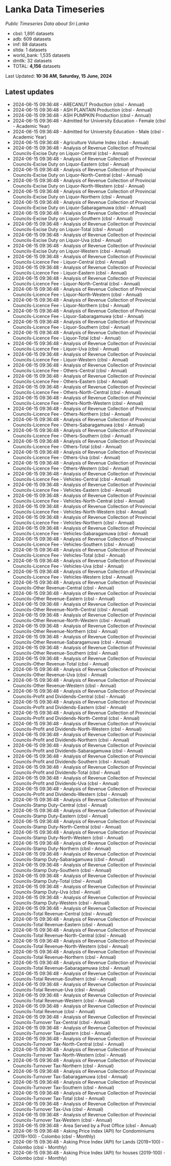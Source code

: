 # Lanka Data Timeseries
*Public Timeseries Data about Sri Lanka*

* cbsl: 1,891 datasets
* adb: 609 datasets
* imf: 88 datasets
* sltda: 1 datasets
* world_bank: 1,535 datasets
* dmtlk: 32 datasets
* TOTAL: **4,156** datasets

Last Updated: **10:36 AM, Saturday, 15 June, 2024**

## Latest updates

* 2024-06-15 09:36:48 - ARECANUT Production (cbsl - Annual)
* 2024-06-15 09:36:48 - ASH PLANTAIN Production (cbsl - Annual)
* 2024-06-15 09:36:48 - ASH PUMPKIN Production (cbsl - Annual)
* 2024-06-15 09:36:48 - Admitted for University Education - Female (cbsl - Academic Year)
* 2024-06-15 09:36:48 - Admitted for University Education - Male (cbsl - Academic Year)
* 2024-06-15 09:36:48 - Agriculture Volume Index (cbsl - Annual)
* 2024-06-15 09:36:48 - Analysis of Revenue Collection of Provincial Councils-Excise Duty on Liquor-Central (cbsl - Annual)
* 2024-06-15 09:36:48 - Analysis of Revenue Collection of Provincial Councils-Excise Duty on Liquor-Eastern (cbsl - Annual)
* 2024-06-15 09:36:48 - Analysis of Revenue Collection of Provincial Councils-Excise Duty on Liquor-North-Central (cbsl - Annual)
* 2024-06-15 09:36:48 - Analysis of Revenue Collection of Provincial Councils-Excise Duty on Liquor-North-Western (cbsl - Annual)
* 2024-06-15 09:36:48 - Analysis of Revenue Collection of Provincial Councils-Excise Duty on Liquor-Northern (cbsl - Annual)
* 2024-06-15 09:36:48 - Analysis of Revenue Collection of Provincial Councils-Excise Duty on Liquor-Sabaragamuwa (cbsl - Annual)
* 2024-06-15 09:36:48 - Analysis of Revenue Collection of Provincial Councils-Excise Duty on Liquor-Southern (cbsl - Annual)
* 2024-06-15 09:36:48 - Analysis of Revenue Collection of Provincial Councils-Excise Duty on Liquor-Total (cbsl - Annual)
* 2024-06-15 09:36:48 - Analysis of Revenue Collection of Provincial Councils-Excise Duty on Liquor-Uva (cbsl - Annual)
* 2024-06-15 09:36:48 - Analysis of Revenue Collection of Provincial Councils-Excise Duty on Liquor-Western (cbsl - Annual)
* 2024-06-15 09:36:48 - Analysis of Revenue Collection of Provincial Councils-Licence Fee - Liquor-Central (cbsl - Annual)
* 2024-06-15 09:36:48 - Analysis of Revenue Collection of Provincial Councils-Licence Fee - Liquor-Eastern (cbsl - Annual)
* 2024-06-15 09:36:48 - Analysis of Revenue Collection of Provincial Councils-Licence Fee - Liquor-North-Central (cbsl - Annual)
* 2024-06-15 09:36:48 - Analysis of Revenue Collection of Provincial Councils-Licence Fee - Liquor-North-Western (cbsl - Annual)
* 2024-06-15 09:36:48 - Analysis of Revenue Collection of Provincial Councils-Licence Fee - Liquor-Northern (cbsl - Annual)
* 2024-06-15 09:36:48 - Analysis of Revenue Collection of Provincial Councils-Licence Fee - Liquor-Sabaragamuwa (cbsl - Annual)
* 2024-06-15 09:36:48 - Analysis of Revenue Collection of Provincial Councils-Licence Fee - Liquor-Southern (cbsl - Annual)
* 2024-06-15 09:36:48 - Analysis of Revenue Collection of Provincial Councils-Licence Fee - Liquor-Total (cbsl - Annual)
* 2024-06-15 09:36:48 - Analysis of Revenue Collection of Provincial Councils-Licence Fee - Liquor-Uva (cbsl - Annual)
* 2024-06-15 09:36:48 - Analysis of Revenue Collection of Provincial Councils-Licence Fee - Liquor-Western (cbsl - Annual)
* 2024-06-15 09:36:48 - Analysis of Revenue Collection of Provincial Councils-Licence Fee - Others-Central (cbsl - Annual)
* 2024-06-15 09:36:48 - Analysis of Revenue Collection of Provincial Councils-Licence Fee - Others-Eastern (cbsl - Annual)
* 2024-06-15 09:36:48 - Analysis of Revenue Collection of Provincial Councils-Licence Fee - Others-North-Central (cbsl - Annual)
* 2024-06-15 09:36:48 - Analysis of Revenue Collection of Provincial Councils-Licence Fee - Others-North-Western (cbsl - Annual)
* 2024-06-15 09:36:48 - Analysis of Revenue Collection of Provincial Councils-Licence Fee - Others-Northern (cbsl - Annual)
* 2024-06-15 09:36:48 - Analysis of Revenue Collection of Provincial Councils-Licence Fee - Others-Sabaragamuwa (cbsl - Annual)
* 2024-06-15 09:36:48 - Analysis of Revenue Collection of Provincial Councils-Licence Fee - Others-Southern (cbsl - Annual)
* 2024-06-15 09:36:48 - Analysis of Revenue Collection of Provincial Councils-Licence Fee - Others-Total (cbsl - Annual)
* 2024-06-15 09:36:48 - Analysis of Revenue Collection of Provincial Councils-Licence Fee - Others-Uva (cbsl - Annual)
* 2024-06-15 09:36:48 - Analysis of Revenue Collection of Provincial Councils-Licence Fee - Others-Western (cbsl - Annual)
* 2024-06-15 09:36:48 - Analysis of Revenue Collection of Provincial Councils-Licence Fee - Vehicles-Central (cbsl - Annual)
* 2024-06-15 09:36:48 - Analysis of Revenue Collection of Provincial Councils-Licence Fee - Vehicles-Eastern (cbsl - Annual)
* 2024-06-15 09:36:48 - Analysis of Revenue Collection of Provincial Councils-Licence Fee - Vehicles-North-Central (cbsl - Annual)
* 2024-06-15 09:36:48 - Analysis of Revenue Collection of Provincial Councils-Licence Fee - Vehicles-North-Western (cbsl - Annual)
* 2024-06-15 09:36:48 - Analysis of Revenue Collection of Provincial Councils-Licence Fee - Vehicles-Northern (cbsl - Annual)
* 2024-06-15 09:36:48 - Analysis of Revenue Collection of Provincial Councils-Licence Fee - Vehicles-Sabaragamuwa (cbsl - Annual)
* 2024-06-15 09:36:48 - Analysis of Revenue Collection of Provincial Councils-Licence Fee - Vehicles-Southern (cbsl - Annual)
* 2024-06-15 09:36:48 - Analysis of Revenue Collection of Provincial Councils-Licence Fee - Vehicles-Total (cbsl - Annual)
* 2024-06-15 09:36:48 - Analysis of Revenue Collection of Provincial Councils-Licence Fee - Vehicles-Uva (cbsl - Annual)
* 2024-06-15 09:36:48 - Analysis of Revenue Collection of Provincial Councils-Licence Fee - Vehicles-Western (cbsl - Annual)
* 2024-06-15 09:36:48 - Analysis of Revenue Collection of Provincial Councils-Other Revenue-Central (cbsl - Annual)
* 2024-06-15 09:36:48 - Analysis of Revenue Collection of Provincial Councils-Other Revenue-Eastern (cbsl - Annual)
* 2024-06-15 09:36:48 - Analysis of Revenue Collection of Provincial Councils-Other Revenue-North-Central (cbsl - Annual)
* 2024-06-15 09:36:48 - Analysis of Revenue Collection of Provincial Councils-Other Revenue-North-Western (cbsl - Annual)
* 2024-06-15 09:36:48 - Analysis of Revenue Collection of Provincial Councils-Other Revenue-Northern (cbsl - Annual)
* 2024-06-15 09:36:48 - Analysis of Revenue Collection of Provincial Councils-Other Revenue-Sabaragamuwa (cbsl - Annual)
* 2024-06-15 09:36:48 - Analysis of Revenue Collection of Provincial Councils-Other Revenue-Southern (cbsl - Annual)
* 2024-06-15 09:36:48 - Analysis of Revenue Collection of Provincial Councils-Other Revenue-Total (cbsl - Annual)
* 2024-06-15 09:36:48 - Analysis of Revenue Collection of Provincial Councils-Other Revenue-Uva (cbsl - Annual)
* 2024-06-15 09:36:48 - Analysis of Revenue Collection of Provincial Councils-Other Revenue-Western (cbsl - Annual)
* 2024-06-15 09:36:48 - Analysis of Revenue Collection of Provincial Councils-Profit and Dividends-Central (cbsl - Annual)
* 2024-06-15 09:36:48 - Analysis of Revenue Collection of Provincial Councils-Profit and Dividends-Eastern (cbsl - Annual)
* 2024-06-15 09:36:48 - Analysis of Revenue Collection of Provincial Councils-Profit and Dividends-North-Central (cbsl - Annual)
* 2024-06-15 09:36:48 - Analysis of Revenue Collection of Provincial Councils-Profit and Dividends-North-Western (cbsl - Annual)
* 2024-06-15 09:36:48 - Analysis of Revenue Collection of Provincial Councils-Profit and Dividends-Northern (cbsl - Annual)
* 2024-06-15 09:36:48 - Analysis of Revenue Collection of Provincial Councils-Profit and Dividends-Sabaragamuwa (cbsl - Annual)
* 2024-06-15 09:36:48 - Analysis of Revenue Collection of Provincial Councils-Profit and Dividends-Southern (cbsl - Annual)
* 2024-06-15 09:36:48 - Analysis of Revenue Collection of Provincial Councils-Profit and Dividends-Total (cbsl - Annual)
* 2024-06-15 09:36:48 - Analysis of Revenue Collection of Provincial Councils-Profit and Dividends-Uva (cbsl - Annual)
* 2024-06-15 09:36:48 - Analysis of Revenue Collection of Provincial Councils-Profit and Dividends-Western (cbsl - Annual)
* 2024-06-15 09:36:48 - Analysis of Revenue Collection of Provincial Councils-Stamp Duty-Central (cbsl - Annual)
* 2024-06-15 09:36:48 - Analysis of Revenue Collection of Provincial Councils-Stamp Duty-Eastern (cbsl - Annual)
* 2024-06-15 09:36:48 - Analysis of Revenue Collection of Provincial Councils-Stamp Duty-North-Central (cbsl - Annual)
* 2024-06-15 09:36:48 - Analysis of Revenue Collection of Provincial Councils-Stamp Duty-North-Western (cbsl - Annual)
* 2024-06-15 09:36:48 - Analysis of Revenue Collection of Provincial Councils-Stamp Duty-Northern (cbsl - Annual)
* 2024-06-15 09:36:48 - Analysis of Revenue Collection of Provincial Councils-Stamp Duty-Sabaragamuwa (cbsl - Annual)
* 2024-06-15 09:36:48 - Analysis of Revenue Collection of Provincial Councils-Stamp Duty-Southern (cbsl - Annual)
* 2024-06-15 09:36:48 - Analysis of Revenue Collection of Provincial Councils-Stamp Duty-Total (cbsl - Annual)
* 2024-06-15 09:36:48 - Analysis of Revenue Collection of Provincial Councils-Stamp Duty-Uva (cbsl - Annual)
* 2024-06-15 09:36:48 - Analysis of Revenue Collection of Provincial Councils-Stamp Duty-Western (cbsl - Annual)
* 2024-06-15 09:36:48 - Analysis of Revenue Collection of Provincial Councils-Total Revenue-Central (cbsl - Annual)
* 2024-06-15 09:36:48 - Analysis of Revenue Collection of Provincial Councils-Total Revenue-Eastern (cbsl - Annual)
* 2024-06-15 09:36:48 - Analysis of Revenue Collection of Provincial Councils-Total Revenue-North-Central (cbsl - Annual)
* 2024-06-15 09:36:48 - Analysis of Revenue Collection of Provincial Councils-Total Revenue-North-Western (cbsl - Annual)
* 2024-06-15 09:36:48 - Analysis of Revenue Collection of Provincial Councils-Total Revenue-Northern (cbsl - Annual)
* 2024-06-15 09:36:48 - Analysis of Revenue Collection of Provincial Councils-Total Revenue-Sabaragamuwa (cbsl - Annual)
* 2024-06-15 09:36:48 - Analysis of Revenue Collection of Provincial Councils-Total Revenue-Southern (cbsl - Annual)
* 2024-06-15 09:36:48 - Analysis of Revenue Collection of Provincial Councils-Total Revenue-Uva (cbsl - Annual)
* 2024-06-15 09:36:48 - Analysis of Revenue Collection of Provincial Councils-Total Revenue-Western (cbsl - Annual)
* 2024-06-15 09:36:48 - Analysis of Revenue Collection of Provincial Councils-Total Revenue (cbsl - Annual)
* 2024-06-15 09:36:48 - Analysis of Revenue Collection of Provincial Councils-Turnover Tax-Central (cbsl - Annual)
* 2024-06-15 09:36:48 - Analysis of Revenue Collection of Provincial Councils-Turnover Tax-Eastern (cbsl - Annual)
* 2024-06-15 09:36:48 - Analysis of Revenue Collection of Provincial Councils-Turnover Tax-North-Central (cbsl - Annual)
* 2024-06-15 09:36:48 - Analysis of Revenue Collection of Provincial Councils-Turnover Tax-North-Western (cbsl - Annual)
* 2024-06-15 09:36:48 - Analysis of Revenue Collection of Provincial Councils-Turnover Tax-Northern (cbsl - Annual)
* 2024-06-15 09:36:48 - Analysis of Revenue Collection of Provincial Councils-Turnover Tax-Sabaragamuwa (cbsl - Annual)
* 2024-06-15 09:36:48 - Analysis of Revenue Collection of Provincial Councils-Turnover Tax-Southern (cbsl - Annual)
* 2024-06-15 09:36:48 - Analysis of Revenue Collection of Provincial Councils-Turnover Tax-Total (cbsl - Annual)
* 2024-06-15 09:36:48 - Analysis of Revenue Collection of Provincial Councils-Turnover Tax-Uva (cbsl - Annual)
* 2024-06-15 09:36:48 - Analysis of Revenue Collection of Provincial Councils-Turnover Tax-Western (cbsl - Annual)
* 2024-06-15 09:36:48 - Area Served by a Post Office (cbsl - Annual)
* 2024-06-15 09:36:48 - Asking Price Index (API) for Condominiums (2019=100) - Colombo (cbsl - Monthly)
* 2024-06-15 09:36:48 - Asking Price Index (API) for Lands (2019=100) - Colombo (cbsl - Monthly)
* 2024-06-15 09:36:48 - Asking Price Index (API) for houses (2019-100) - Colombo (cbsl - Monthly)